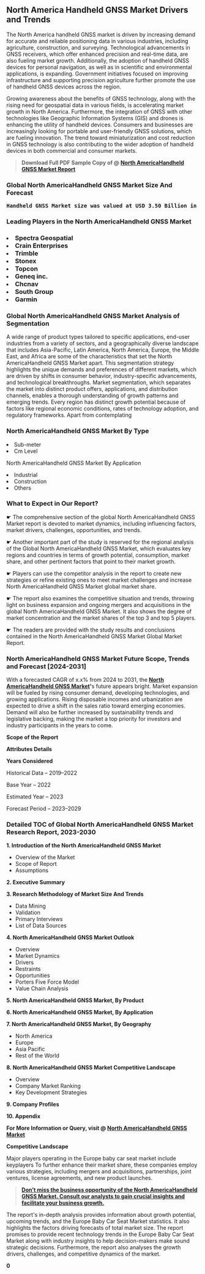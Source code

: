<p> <h2>North America Handheld GNSS Market Drivers and Trends</h2><p>The North America handheld GNSS market is driven by increasing demand for accurate and reliable positioning data in various industries, including agriculture, construction, and surveying. Technological advancements in GNSS receivers, which offer enhanced precision and real-time data, are also fueling market growth. Additionally, the adoption of handheld GNSS devices for personal navigation, as well as in scientific and environmental applications, is expanding. Government initiatives focused on improving infrastructure and supporting precision agriculture further promote the use of handheld GNSS devices across the region.</p><p>Growing awareness about the benefits of GNSS technology, along with the rising need for geospatial data in various fields, is accelerating market growth in North America. Furthermore, the integration of GNSS with other technologies like Geographic Information Systems (GIS) and drones is enhancing the utility of handheld devices. Consumers and businesses are increasingly looking for portable and user-friendly GNSS solutions, which are fueling innovation. The trend toward miniaturization and cost reduction in GNSS technology is also contributing to the wider adoption of handheld devices in both commercial and consumer markets.</p></p><blockquote id="" class=""><strong>Download Full PDF Sample Copy of @&nbsp;<a href="https://www.verifiedmarketreports.com/download-sample/?rid=527700&utm_source=GitHub-Jan&utm_medium=280" target="_blank">North AmericaHandheld GNSS Market Report</a>&nbsp;&nbsp;</strong></blockquote><h3 id="" class=""><strong>Global&nbsp;North AmericaHandheld GNSS Market Size And Forecast</strong></h3><pre class="reader-text-block__code-block"><strong>Handheld GNSS Market size was valued at USD 3.50 Billion in 2022 and is projected to reach USD 5.60 Billion by 2030, growing at a CAGR of 7.5% from 2024 to 2030.</strong></pre><h3 id="" class="">Leading Players in the&nbsp;North AmericaHandheld GNSS Market</h3><h3 class=""></Li><Li>Spectra Geospatial</Li><Li> Crain Enterprises</Li><Li> Trimble</Li><Li> Stonex</Li><Li> Topcon</Li><Li> Geneq inc.</Li><Li> Chcnav</Li><Li> South Group</Li><Li> Garmin</h3><h3 id="" class="">Global&nbsp;North AmericaHandheld GNSS Market Analysis of Segmentation</h3><p id="" class="">A wide range of product types tailored to specific applications, end-user industries from a variety of sectors, and a geographically diverse landscape that includes Asia-Pacific, Latin America, North America, Europe, the Middle East, and Africa are some of the characteristics that set the North AmericaHandheld GNSS Market apart. This segmentation strategy highlights the unique demands and preferences of different markets, which are driven by shifts in consumer behavior, industry-specific advancements, and technological breakthroughs. Market segmentation, which separates the market into distinct product offers, applications, and distribution channels, enables a thorough understanding of growth patterns and emerging trends. Every region has distinct growth potential because of factors like regional economic conditions, rates of technology adoption, and regulatory frameworks. Apart from contemplating</p><h3 id="" class="">North AmericaHandheld GNSS Market&nbsp;By Type</h3><p></Li><Li>Sub-meter</Li><Li> Cm Level</p><div class="" data-test-id=""><p>North AmericaHandheld GNSS Market&nbsp;By Application</p></div><p class=""></Li><Li>Industrial</Li><Li> Construction</Li><Li> Others</p><div class="" data-test-id=""><h3><span class="">What to Expect in Our Report?</span></h3></div><div class="" data-test-id=""><p><span class="">☛ The comprehensive section of the global North AmericaHandheld GNSS Market report is devoted to market dynamics, including influencing factors, market drivers, challenges, opportunities, and trends.</span></p></div><div class="" data-test-id=""><p><span class="">☛ Another important part of the study is reserved for the regional analysis of the Global North AmericaHandheld GNSS Market, which evaluates key regions and countries in terms of growth potential, consumption, market share, and other pertinent factors that point to their market growth.</span></p></div><div class="" data-test-id=""><p><span class="">☛ Players can use the competitor analysis in the report to create new strategies or refine existing ones to meet market challenges and increase North AmericaHandheld GNSS Market global market share.</span></p></div><div class="" data-test-id=""><p><span class="">☛ The report also examines the competitive situation and trends, throwing light on business expansion and ongoing mergers and acquisitions in the global North AmericaHandheld GNSS Market. It also shows the degree of market concentration and the market shares of the top 3 and top 5 players.</span></p></div><div class="" data-test-id=""><p><span class="">☛ The readers are provided with the study results and conclusions contained in the North AmericaHandheld GNSS Market Global Market Report.</span></p></div><div class="" data-test-id=""><h3><span class="">North AmericaHandheld GNSS Market Future Scope, Trends and Forecast [2024-2031]</span></h3></div><div class="" data-test-id=""><p><span class="">With a forecasted CAGR of x.x% from 2024 to 2031, the <strong><a href="https://www.verifiedmarketreports.com/download-sample/?rid=527700&utm_source=GitHub-Jan&utm_medium=280" target="_blank">North AmericaHandheld GNSS Market</a>'</strong>s future appears bright. Market expansion will be fueled by rising consumer demand, developing technologies, and growing applications. Rising disposable incomes and urbanization are expected to drive a shift in the sales ratio toward emerging economies. Demand will also be further increased by sustainability trends and legislative backing, making the market a top priority for investors and industry participants in the years to come.</span></p><p id="ember66" class="ember-view reader-text-block__paragraph"><strong>Scope of the Report</strong></p><p id="ember67" class="ember-view reader-text-block__paragraph"><strong>Attributes Details</strong></p><p id="ember68" class="ember-view reader-text-block__paragraph"><strong>Years Considered</strong></p><p id="ember69" class="ember-view reader-text-block__paragraph">Historical Data &ndash; 2019&ndash;2022</p><p id="ember70" class="ember-view reader-text-block__paragraph">Base Year &ndash; 2022</p><p id="ember71" class="ember-view reader-text-block__paragraph">Estimated Year &ndash; 2023</p><p id="ember72" class="ember-view reader-text-block__paragraph">Forecast Period &ndash; 2023&ndash;2029</p></div><h3 id="" class="">Detailed TOC of Global North AmericaHandheld GNSS Market Research Report, 2023-2030</h3><p id="" class=""><strong>1. Introduction of the North AmericaHandheld GNSS Market</strong></p><ul><li>Overview of the Market</li><li>Scope of Report</li><li>Assumptions</li></ul><p id="" class=""><strong>2. Executive Summary</strong></p><p id="" class=""><strong>3. Research Methodology of Market Size And Trends</strong></p><ul><li>Data Mining</li><li>Validation</li><li>Primary Interviews</li><li>List of Data Sources</li></ul><p id="" class=""><strong>4. North AmericaHandheld GNSS Market Outlook</strong></p><ul><li>Overview</li><li>Market Dynamics</li><li>Drivers</li><li>Restraints</li><li>Opportunities</li><li>Porters Five Force Model</li><li>Value Chain Analysis</li></ul><p id="" class=""><strong>5. North AmericaHandheld GNSS Market, By Product</strong></p><p id="" class=""><strong>6. North AmericaHandheld GNSS Market, By Application</strong></p><p id="" class=""><strong>7. North AmericaHandheld GNSS Market, By Geography</strong></p><ul><li>North America</li><li>Europe</li><li>Asia Pacific</li><li>Rest of the World</li></ul><p id="" class=""><strong>8. North AmericaHandheld GNSS Market Competitive Landscape</strong></p><ul><li>Overview</li><li>Company Market Ranking</li><li>Key Development Strategies</li></ul><p id="" class=""><strong>9. Company Profiles</strong></p><p id="" class=""><strong>10. Appendix</strong></p><p><strong>For More Information or Query, visit&nbsp;@ <a href="https://www.verifiedmarketreports.com/product/handheld-gnss-market/" target="_blank">North AmericaHandheld GNSS Market</a></strong></p><p id="ember61" class="ember-view reader-text-block__paragraph"><strong>Competitive Landscape</strong></p><p id="ember62" class="ember-view reader-text-block__paragraph">Major players operating in the Europe baby car seat market include keyplayers To further enhance their market share, these companies employ various strategies, including mergers and acquisitions, partnerships, joint ventures, license agreements, and new product launches.</p><blockquote id="ember63" class="ember-view reader-text-block__blockquote"><strong><a href="https://www.verifiedmarketreports.com/download-sample/?rid=527700&utm_source=GitHub-Jan&utm_medium=280" target="_blank">Don&rsquo;t miss the business opportunity of the North AmericaHandheld GNSS Market. Consult our analysts to gain crucial insights and facilitate your business growth.</a></strong></blockquote><p id="ember64" class="ember-view reader-text-block__paragraph">The report's in-depth analysis provides information about growth potential, upcoming trends, and the Europe Baby Car Seat Market statistics. It also highlights the factors driving forecasts of total market size. The report promises to provide recent technology trends in the Europe Baby Car Seat Market along with industry insights to help decision-makers make sound strategic decisions. Furthermore, the report also analyses the growth drivers, challenges, and competitive dynamics of the market.</p><p class="ember-view reader-text-block__paragraph"><strong>0</strong></p>
